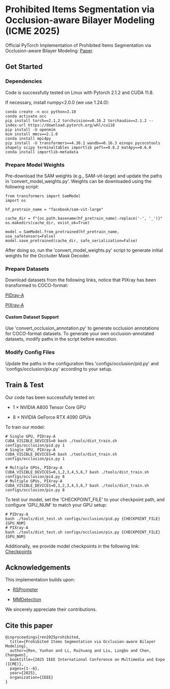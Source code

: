 # Prohibited Items Segmentation via Occlusion-aware Bilayer Modeling (ICME 2025)
Official PyTorch Implementation of Prohibited Items Segmentation via Occlusion-aware Bilayer Modeling: [Paper](https://arxiv.org/abs/2506.11661).

## Get Started
### Dependencies
Code is successfully tested on Linux with Pytorch 2.1.2 and CUDA 11.8.

If necessary, install numpy<2.0.0 (we use 1.24.0):
```
conda create -n occ python=3.10
conda activate occ
pip install torch==2.1.2 torchvision==0.16.2 torchaudio==2.1.2 --index-url https://download.pytorch.org/whl/cu118
pip install -U openmim
mim install mmcv==2.1.0
conda install mpi4py
pip install -U transformers==4.38.1 wandb==0.16.3 einops pycocotools shapely scipy terminaltables importlib peft==0.8.2 mat4py==0.6.0
conda install importlib-metadata
```

### Prepare Model Weights
Pre-download the SAM weights (e.g., SAM-vit-large) and update the paths in 'convert_model_weights.py'. Weights can be downloaded using the following script:
```
from transformers import SamModel
import os

hf_pretrain_name = "facebook/sam-vit-large"

cache_dir = f"{os.path.basename(hf_pretrain_name).replace('-', '_')}"
os.makedirs(cache_dir, exist_ok=True)

model = SamModel.from_pretrained(hf_pretrain_name, use_safetensors=False)
model.save_pretrained(cache_dir, safe_serialization=False)
```

After doing so, run the 'convert_model_weights.py' script to generate initial weights for the Occluder Mask Decoder.

### Prepare Datasets
Download datasets from the following links, notice that PIXray has been transformed to COCO-format:

[PIDray-A](https://pan.baidu.com/s/1cR0ykp6RAs6lD_ogFxqnjg?pwd=rkz5)

[PIXray-A](https://pan.baidu.com/s/1kAtNeceCtTBc1JnFfcbaSg?pwd=vr2w)

#### Custom Dataset Support
Use 'convert_occlusion_annotation.py' to generate occlusion annotations for COCO-format datasets. To generate your own occlusion-annotated datasets, modify paths in the script before execution.


### Modify Config Files
Update the paths in the configuration files 'configs/occlusion/pid.py' and 'configs/occlusion/pix.py' according to your setup.


## Train & Test
Our code has been successfully tested on:

* 1 × NVIDIA A800 Tensor Core GPU

* 8 × NVIDIA GeForce RTX 4090 GPUs


To train our model:
```
# Single GPU, PIDray-A
CUDA_VISIBLE_DEVICES=0 bash ./tools/dist_train.sh configs/occlusion/pid.py 1
# Single GPU, PIXray-A
CUDA_VISIBLE_DEVICES=0 bash ./tools/dist_train.sh configs/occlusion/pix.py 1

# Multiple GPUs, PIDray-A
CUDA_VISIBLE_DEVICES=0,1,2,3,4,5,6,7 bash ./tools/dist_train.sh configs/occlusion/pid.py 8
# Multiple GPUs, PIXray-A
CUDA_VISIBLE_DEVICES=0,1,2,3,4,5,6,7 bash ./tools/dist_train.sh configs/occlusion/pix.py 8
```

To test our model, set the 'CHECKPOINT_FILE' to your checkpoint path, and configure 'GPU_NUM' to match your GPU setup:
```
# PIDray-A
bash ./tools/dist_test.sh configs/occlusion/pid.py {CHECKPOINT_FILE} {GPU_NUM}
# PIXray-A
bash ./tools/dist_test.sh configs/occlusion/pix.py {CHECKPOINT_FILE} {GPU_NUM}
```

Additionally, we provide model checkpoints in the following link: [Checkpoints](https://pan.baidu.com/s/1KvoAB1V0hB6d7RALb-_FLA?pwd=fcjs)


## Acknowledgements
This implementation builds upon:

* [RSPrompter](https://github.com/KyanChen/RSPrompter/)

* [MMDetection](https://github.com/open-mmlab/mmdetection)

We sincerely appreciate their contributions.

## Cite this paper
```
@inproceedings{ren2025prohibited,
  title={Prohibited Items Segmentation via Occlusion-aware Bilayer Modeling},
  author={Ren, Yunhan and Li, Ruihuang and Liu, Lingbo and Chen,  Changwen},
  booktitle={2025 IEEE International Conference on Multimedia and Expo (ICME)},
  pages={1--6},
  year={2025},
  organization={IEEE}
}
```
